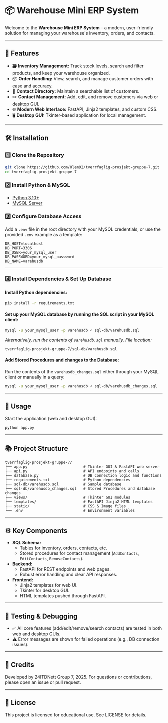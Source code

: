 # 📦 **Warehouse Mini ERP System**

Welcome to the **Warehouse Mini ERP System** – a modern, user-friendly solution for managing your warehouse's inventory, orders, and contacts.

---

## 🚀 **Features**

- 🗃️ **Inventory Management:** Track stock levels, search and filter products, and keep your warehouse organized.
- 📦 **Order Handling:** View, search, and manage customer orders with ease and accuracy.
- 📇 **Contact Directory:** Maintain a searchable list of customers.
- ✏️ **Contact Management:** Add, edit, and remove customers via web or desktop GUI.
- 🌐 **Modern Web Interface:** FastAPI, Jinja2 templates, and custom CSS.
- 🖥️ **Desktop GUI:** Tkinter-based application for local management.

---

## 🛠️ **Installation**

### 1️⃣ Clone the Repository

```bash
git clone https://github.com/Olem92/tverrfaglig-prosjekt-gruppe-7.git
cd tverrfaglig-prosjekt-gruppe-7
```

### 2️⃣ Install Python & MySQL

- [Python 3.10+](https://www.python.org/downloads/)
- [MySQL Server](https://dev.mysql.com/downloads/installer/)

### 3️⃣ Configure Database Access

Add a `.env` file in the root directory with your MySQL credentials, or use the provided `.env` example as a template:

```env
DB_HOST=localhost
DB_PORT=3306
DB_USER=your_mysql_user
DB_PASSWORD=your_mysql_password
DB_NAME=varehusdb
```

---

### 4️⃣ Install Dependencies & Set Up Database

#### Install Python dependencies:

```bash
pip install -r requirements.txt
```

#### Set up your MySQL database by running the SQL script in your MySQL client:

```bash
mysql -u your_mysql_user -p varehusdb < sql-db/varehusdb.sql
```

_Alternatively, run the contents of `varehusdb.sql` manually. File location:_
```
tverrfaglig-prosjekt-gruppe-7/sql-db/varehusdb.sql
```



#### Add Stored Procedures and changes to the Database:

Run the contents of the `varehusdb_changes.sql` either through your MySQL client or manually in a query:
```bash
mysql -u your_mysql_user -p varehusdb < sql-db/varehusdb_changes.sql
```

---

## 🏃 **Usage**

Start the application (web and desktop GUI):

```bash
python app.py
```

---

## 📚 **Project Structure**

```text
tverrfaglig-prosjekt-gruppe-7/
├── app.py                         # Tkinter GUI & FastAPI web server
├── api.py                         # API endpoints and calls
├── database.py                    # DB connection logic and functions
├── requirements.txt               # Python dependencies
├── sql-db/varehusdb.sql           # Sample database
├── sql-db/varehusdb_changes.sql   # Stored Procedures and database changes
├── views/                         # Tkinter GUI modules
├── templates/                     # FastAPI Jinja2 HTML templates
├── static/                        # CSS & Image files
└── .env                           # Environment variables
```

---

## ⚙️ **Key Components**

- **SQL Schema:**
  - Tables for inventory, orders, contacts, etc.
  - Stored procedures for contact management (`AddContacts`, `EditContacts`, `RemoveContacts`).
- **Backend:**
  - FastAPI for REST endpoints and web pages.
  - Robust error handling and clear API responses.
- **Frontend:**
  - Jinja2 templates for web UI.
  - Tkinter for desktop GUI.
  - HTML templates pushed through FastAPI.

---

## 🧪 **Testing & Debugging**

- ✅ All core features (add/edit/remove/search contacts) are tested in both web and desktop GUIs.
- ⚠️ Error messages are shown for failed operations (e.g., DB connection issues).

---

## 🤝 **Credits**

Developed by 24ITDNett Group 7, 2025. For questions or contributions, please open an issue or pull request.

---

## 📄 **License**

This project is licensed for educational use. See LICENSE for details.
